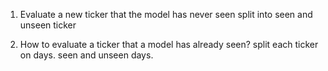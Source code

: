 1. Evaluate a new ticker that the model has never seen
   split into seen and unseen ticker

2. How to evaluate a ticker that a model has already seen?
   split each ticker on days.
   seen and unseen days.
